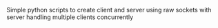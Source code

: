 Simple python scripts to create client and server using raw sockets with server handling multiple clients concurrently 
